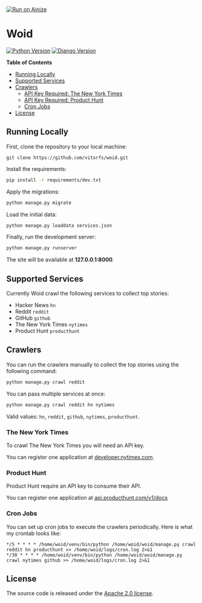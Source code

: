 [![Run on Ainize](https://ainize.ai/static/images/run_on_ainize_button.svg)](https://ainize.web.app/redirect?git_repo=github.com/seongjinkime/woid)
# Woid

[![Python Version](https://img.shields.io/badge/python-3.6-brightgreen.svg)](https://python.org)
[![Django Version](https://img.shields.io/badge/django-2.1-brightgreen.svg)](https://djangoproject.com)

**Table of Contents**

* [Running Locally](#running-locally)
* [Supported Services](#supported-services)
* [Crawlers](#crawlers)
  * [API Key Required: The New York Times](#the-new-york-times)
  * [API Key Required: Product Hunt](#product-hunt)
  * [Cron Jobs](#cron-jobs)
* [License](#license)

## Running Locally

First, clone the repository to your local machine:

```
git clone https://github.com/vitorfs/woid.git
```

Install the requirements:

```bash
pip install -r requirements/dev.txt
```

Apply the migrations:

```bash
python manage.py migrate
```

Load the initial data:

```bash
python manage.py loaddata services.json
```

Finally, run the development server:

```bash
python manage.py runserver
```

The site will be available at **127.0.0.1:8000**.

## Supported Services

Currently Woid crawl the following services to collect top stories: 

* Hacker News `hn`
* Reddit `reddit`
* GitHub `github`
* The New York Times `nytimes`
* Product Hunt `producthunt`


## Crawlers

You can run the crawlers manually to collect the top stories using the following command:

```bash
python manage.py crawl reddit
```

You can pass multiple services at once:

```bash
python manage.py crawl reddit hn nytimes
```

Valid values: `hn`, `reddit`, `github`, `nytimes`, `producthunt`.

### The New York Times

To crawl The New York Times you will need an API key.

You can register one application at [developer.nytimes.com](https://developer.nytimes.com).

### Product Hunt

Product Hunt require an API key to consume their API. 

You can register one application at [api.producthunt.com/v1/docs](https://api.producthunt.com/v1/docs)

### Cron Jobs

You can set up cron jobs to execute the crawlers periodically. Here is what my crontab looks like:

```
*/5 * * * * /home/woid/venv/bin/python /home/woid/woid/manage.py crawl reddit hn producthunt >> /home/woid/logs/cron.log 2>&1
*/30 * * * * /home/woid/venv/bin/python /home/woid/woid/manage.py crawl nytimes github >> /home/woid/logs/cron.log 2>&1
```

## License

The source code is released under the [Apache 2.0 license](https://github.com/vitorfs/woid/blob/master/LICENSE).
